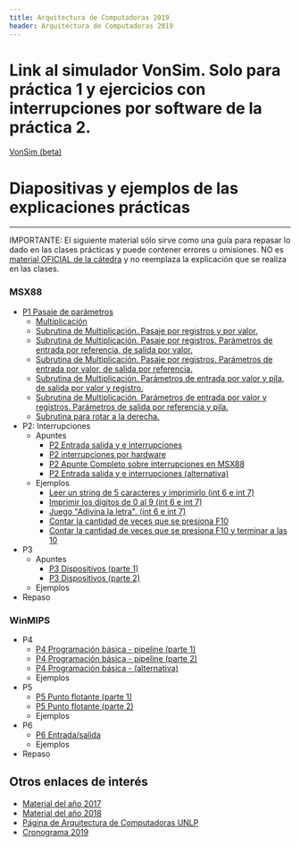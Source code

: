 ```yaml
---
title: Arquitectura de Computadoras 2019
header: Arquitectura de Computadoras 2019
---
```


# Link al simulador VonSim. Solo para práctica 1 y ejercicios con interrupciones por software de la práctica 2.
[VonSim (beta)](https://vonsim.github.io/test/)

# Diapositivas y ejemplos de las explicaciones prácticas
-------------------------------------------



IMPORTANTE: El siguiente material sólo sirve como una guía para repasar lo dado en las clases prácticas y puede contener errores u omisiones. NO es [material OFICIAL de la cátedra](http://weblidi.info.unlp.edu.ar/catedras/arquitecturaP2003/) y no reemplaza la explicación que se realiza en las clases.

### MSX88

*   [P1 Pasaje de parámetros](clases/clase1.ppt)
    * [Multiplicación](ejemplos/p1ej1.asm)
    * [Subrutina de Multiplicación. Pasaje por registros y por valor.](ejemplos/p1ej2.asm)
    * [Subrutina de Multiplicación. Pasaje por registros. Parámetros de entrada por referencia, de salida por valor.](ejemplos/p1ej3.asm)
    * [Subrutina de Multiplicación. Pasaje por registros. Parámetros de entrada por valor, de salida por referencia.](ejemplos/p1ej4.asm)
    * [Subrutina de Multiplicación. Parámetros de entrada por valor y pila, de salida por valor y registro.](ejemplos/p1ej5.asm)
    * [Subrutina de Multiplicación. Parámetros de entrada por valor y registros. Parámetros de salida por referencia y pila.](ejemplos/p1ej6.asm)
    * [Subrutina para rotar a la derecha.](ejemplos/p1ej7.asm)
*   P2: Interrupciones
    * Apuntes
        *   [P2 Entrada salida y e interrupciones](clases/clase2.ppt)
        *   [P2 interrupciones por hardware](clases/clase2.pdf)
        *   [P2 Apunte Completo sobre interrupciones en MSX88](apuntes/interrupciones.pdf)
        *   [P2 Entrada salida y e interrupciones (alternativa)](clases/clase2alternativa.ppt)
    * Ejemplos
        * [Leer un string de 5 caracteres y imprimirlo (int 6 e int 7)](ejemplos/p2ej1.asm)
        * [Imprimir los dígitos de 0 al 9 (int 6 e int 7)](ejemplos/p2ej2.asm)
        * [Juego "Adivina la letra". (int 6 e int 7)](ejemplos/p2ej3.asm)
        * [Contar la cantidad de veces que se presiona F10](ejemplos/p2ej4.asm)
        * [Contar la cantidad de veces que se presiona F10 y terminar a las 10](ejemplos/p2ej5.asm)
* P3
    * Apuntes
        *   [P3 Dispositivos (parte 1)](clases/clase3-1.ppt)
        *   [P3 Dispositivos (parte 2)](clases/clase3-2.ppt)
    * Ejemplos
* Repaso
    


### WinMIPS

*   P4
    *   [P4 Programación básica \- pipeline (parte 1)](clases/clase4-1.ppt)
    *   [P4 Programación básica \- pipeline (parte 2)](clases/clase4-2.ppt)
    *   [P4 Programación básica \- (alternativa)](clases/clase4alternativa.ppt)
    * Ejemplos
*   P5
    *   [P5 Punto flotante (parte 1)](clases/clase5-1.ppt)
    *   [P5 Punto flotante (parte 2)](clases/clase5-2.ppt)
    * Ejemplos
*   P6
    * [P6 Entrada/salida](clases/clase6.ppt)
    * Ejemplos
* Repaso




Otros enlaces de interés
------------------------

*   [Material del año 2017](2017/index.html)
*   [Material del año 2018](2018/index.html)
*   [Página de Arquitectura de Computadoras UNLP](http://weblidi.info.unlp.edu.ar/catedras/arquitecturaP2003/)
*   [Cronograma 2019](http://weblidi.info.unlp.edu.ar/catedras/arquitecturap2003/cronograma%20ARQ%202019.pdf)
